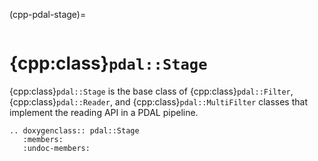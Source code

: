 (cpp-pdal-stage)=

```{index} Stage
```

# {cpp:class}`pdal::Stage`

{cpp:class}`pdal::Stage` is the base class of {cpp:class}`pdal::Filter`,
{cpp:class}`pdal::Reader`, and {cpp:class}`pdal::MultiFilter` classes that
implement the reading API in a PDAL pipeline.

```{eval-rst}
.. doxygenclass:: pdal::Stage
   :members:
   :undoc-members:
```
